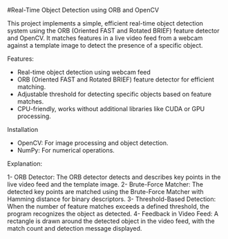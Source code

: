 #Real-Time Object Detection using ORB and OpenCV

This project implements a simple, efficient real-time object detection system using the ORB (Oriented FAST and Rotated BRIEF) feature detector and OpenCV. It matches features in a live video feed from a webcam against a template image to detect the presence of a specific object.

Features:
- Real-time object detection using webcam feed
- ORB (Oriented FAST and Rotated BRIEF) feature detector for efficient matching.
- Adjustable threshold for detecting specific objects based on feature matches.
- CPU-friendly, works without additional libraries like CUDA or GPU processing.

Installation
- OpenCV: For image processing and object detection.
- NumPy: For numerical operations.

Explanation:

1- ORB Detector: The ORB detector detects and describes key points in the live video feed and the template image.
2- Brute-Force Matcher: The detected key points are matched using the Brute-Force Matcher with Hamming distance for binary descriptors.
3- Threshold-Based Detection: When the number of feature matches exceeds a defined threshold, the program recognizes the object as detected.
4- Feedback in Video Feed: A rectangle is drawn around the detected object in the video feed, with the match count and detection message displayed.


